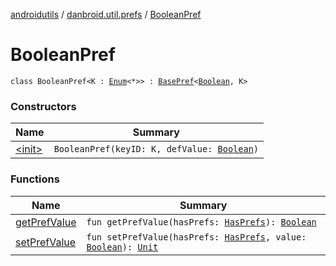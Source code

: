 [androidutils](../../index.md) / [danbroid.util.prefs](../index.md) / [BooleanPref](./index.md)

# BooleanPref

`class BooleanPref<K : `[`Enum`](https://kotlinlang.org/api/latest/jvm/stdlib/kotlin/-enum/index.html)`<*>> : `[`BasePref`](../-base-pref/index.md)`<`[`Boolean`](https://kotlinlang.org/api/latest/jvm/stdlib/kotlin/-boolean/index.html)`, K>`

### Constructors

| Name | Summary |
|---|---|
| [&lt;init&gt;](-init-.md) | `BooleanPref(keyID: K, defValue: `[`Boolean`](https://kotlinlang.org/api/latest/jvm/stdlib/kotlin/-boolean/index.html)`)` |

### Functions

| Name | Summary |
|---|---|
| [getPrefValue](get-pref-value.md) | `fun getPrefValue(hasPrefs: `[`HasPrefs`](../-has-prefs/index.md)`): `[`Boolean`](https://kotlinlang.org/api/latest/jvm/stdlib/kotlin/-boolean/index.html) |
| [setPrefValue](set-pref-value.md) | `fun setPrefValue(hasPrefs: `[`HasPrefs`](../-has-prefs/index.md)`, value: `[`Boolean`](https://kotlinlang.org/api/latest/jvm/stdlib/kotlin/-boolean/index.html)`): `[`Unit`](https://kotlinlang.org/api/latest/jvm/stdlib/kotlin/-unit/index.html) |
